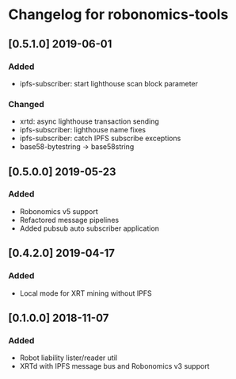 # Changelog for robonomics-tools

## [0.5.1.0] 2019-06-01
### Added
- ipfs-subscriber: start lighthouse scan block parameter

### Changed 
- xrtd: async lighthouse transaction sending
- ipfs-subscriber: lighthouse name fixes
- ipfs-subscriber: catch IPFS subscribe exceptions
- base58-bytestring -> base58string

## [0.5.0.0] 2019-05-23
### Added
- Robonomics v5 support
- Refactored message pipelines
- Added pubsub auto subscriber application

## [0.4.2.0] 2019-04-17
### Added
- Local mode for XRT mining without IPFS

## [0.1.0.0] 2018-11-07
### Added
- Robot liability lister/reader util
- XRTd with IPFS message bus and Robonomics v3 support
